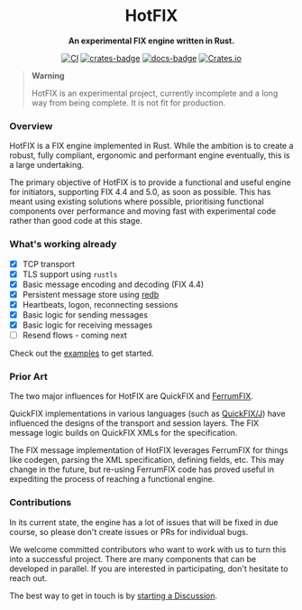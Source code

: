 <div align="center">

# HotFIX

**An experimental FIX engine written in Rust.**

[![CI](https://github.com/Validus-Risk-Management/hotfix/actions/workflows/test.yml/badge.svg)](https://github.com/Validus-Risk-Management/hotfix/actions/workflows/test.yml)
[![crates-badge]](https://crates.io/crates/hotfix)
[![docs-badge]](https://docs.rs/hotfix)
[![Crates.io](https://img.shields.io/crates/l/hotfix)](LICENSE)

</div>


> **Warning**
>
> HotFIX is an experimental project, currently incomplete and a long way from being complete.
> It is not fit for production.

### Overview

HotFIX is a FIX engine implemented in Rust. While the ambition is to create a robust,
fully compliant, ergonomic and performant engine eventually, this is a large undertaking.

The primary objective of HotFIX is to provide a functional and useful engine for initiators,
supporting FIX 4.4 and 5.0, as soon as possible. This has meant using existing solutions
where possible, prioritising functional components over performance and moving fast with
experimental code rather than good code at this stage.

### What's working already

- [x] TCP transport
- [x] TLS support using `rustls`
- [x] Basic message encoding and decoding (FIX 4.4)
- [x] Persistent message store using [redb](https://www.redb.org/)
- [x] Heartbeats, logon, reconnecting sessions
- [x] Basic logic for sending messages
- [x] Basic logic for receiving messages
- [ ] Resend flows - coming next

Check out the [examples](https://github.com/Validus-Risk-Management/hotfix/tree/main/examples)
to get started.

### Prior Art

The two major influences for HotFIX are QuickFIX and [FerrumFIX](https://ferrumfix.org/).

QuickFIX implementations in various languages (such as [QuickFIX/J](https://quickfixj.org/))
have influenced the designs of the transport and session layers. The FIX message logic
builds on QuickFIX XMLs for the specification.

The FIX message implementation of HotFIX leverages FerrumFIX for things like codegen,
parsing the XML specification, defining fields, etc. This may change in the future,
but re-using FerrumFIX code has proved useful in expediting the process of reaching
a functional engine.

### Contributions

In its current state, the engine has a lot of issues that will be fixed
in due course, so please don't create issues or PRs for individual bugs.

We welcome committed contributors who want to work with us to turn this
into a successful project. There are many components that can be developed
in parallel. If you are interested in participating, don't hesitate to
reach out.

The best way to get in touch is by
[starting a Discussion](https://github.com/Validus-Risk-Management/hotfix/discussions).

[crates-badge]: https://img.shields.io/crates/v/hotfix.svg
[docs-badge]: https://docs.rs/hotfix/badge.svg

